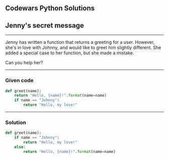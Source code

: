 
Codewars Python Solutions
---
## Jenny's secret message <br>
---
Jenny has written a function that returns a greeting for a user. However, she's in love with Johnny, and would like to greet him slightly different. She added a special case to her function, but she made a mistake.

Can you help her?

---
### Given code
```python
def greet(name):
    return "Hello, {name}!".format(name=name)
    if name == "Johnny":
        return "Hello, my love!"
```
---
### Solution
```python
def greet(name):
    if name == "Johnny":
        return "Hello, my love!"
    else:
        return "Hello, {name}!".format(name=name)
```
